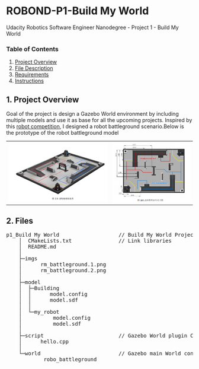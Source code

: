 # ROBOND-P1-Build My World

Udacity Robotics Software Engineer Nanodegree - Project 1 - Build My World
 
### Table of Contents

1. [Project Overview](#ProjectOverview)
2. [File Description](#FileDescription)
3. [Requirements](#Requirements)
4. [Instructions](#Instructions)

## 1. Project Overview <a name="ProjectOverview"></a>
Goal of the project is design a Gazebo World environment by including multiple models and use it as base for all the upcoming projects. Inspired by this [robot competition](https://www.robomaster.com/zh-CN/robo/youth/overview), I designed a robot battleground scenario.Below is the prototype of the robot battleground model

<table>
	<tr>
    	<td><img src="./imgs/rm_battleground.2.png" /></td>
    	<td><img src="./imgs/rm_battleground.1.png" /></td>
	</tr>
</table>

## 2. Files  <a name="FileDescription"></a>
<pre>
p1_Build My World                   // Build My World Project 
    │  CMakeLists.txt               // Link libraries 
    │  README.md
    │
    ├─imgs
    │      rm_battleground.1.png
    │      rm_battleground.2.png
    │
    ├─model
    │  ├─Building
    │  │      model.config
    │  │      model.sdf
    │  │
    │  └─my_robot
    │          model.config
    │          model.sdf
    │
    ├─script                        // Gazebo World plugin C++ script
    │      hello.cpp
    │
    └─world                         // Gazebo main World containing models 
            robo_battleground

</pre>
